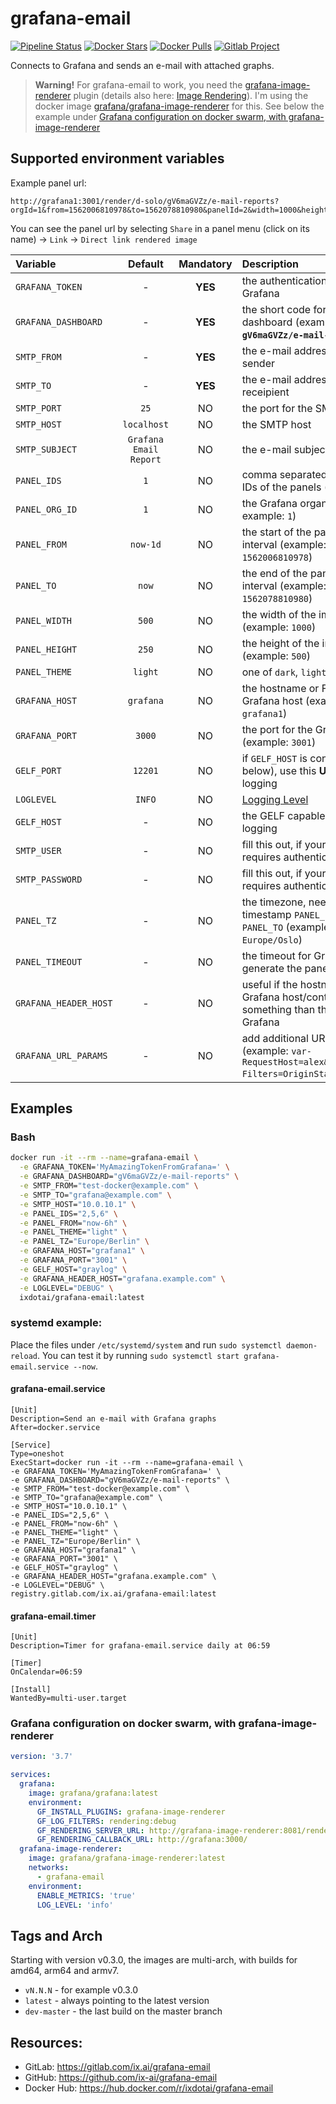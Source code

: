 # grafana-email

[![Pipeline Status](https://gitlab.com/ix.ai/grafana-email/badges/master/pipeline.svg)](https://gitlab.com/ix.ai/grafana-email/)
[![Docker Stars](https://img.shields.io/docker/stars/ixdotai/grafana-email.svg)](https://hub.docker.com/r/ixdotai/grafana-email/)
[![Docker Pulls](https://img.shields.io/docker/pulls/ixdotai/grafana-email.svg)](https://hub.docker.com/r/ixdotai/grafana-email/)
[![Gitlab Project](https://img.shields.io/badge/GitLab-Project-554488.svg)](https://gitlab.com/ix.ai/grafana-email/)

Connects to Grafana and sends an e-mail with attached graphs.

> **Warning!** For grafana-email to work, you need the [grafana-image-renderer](https://grafana.com/grafana/plugins/grafana-image-renderer) plugin (details also here: [Image Rendering](https://grafana.com/docs/grafana/latest/administration/image_rendering/)). I'm using the docker image [grafana/grafana-image-renderer](https://hub.docker.com/r/grafana/grafana-image-renderer) for this. See below the example under [Grafana configuration on docker swarm, with grafana-image-renderer](#grafana-configuration-on-docker-swarm-with-grafana-image-renderer)

## Supported environment variables
Example panel url:
```
http://grafana1:3001/render/d-solo/gV6maGVZz/e-mail-reports?orgId=1&from=1562006810978&to=1562078810980&panelId=2&width=1000&height=500&tz=Europe%2FOslo
```

You can see the panel url by selecting `Share` in a panel menu (click on its name) -> `Link` -> `Direct link rendered image`


| **Variable**          | **Default**            | **Mandatory** | **Description**                                                        |
|:----------------------|:----------------------:|:-------------:|:-----------------------------------------------------------------------|
| `GRAFANA_TOKEN`       | -                      | **YES**       | the authentication token for Grafana |
| `GRAFANA_DASHBOARD`   | -                      | **YES**       | the short code for the dashboard (example: **`gV6maGVZz/e-mail-reports`**) |
| `SMTP_FROM`           | -                      | **YES**       | the e-mail address of the sender |
| `SMTP_TO`             | -                      | **YES**       | the e-mail address of the receipient |
| `SMTP_PORT`           | `25`                   | NO            | the port for the SMTP host |
| `SMTP_HOST`           | `localhost`            | NO            | the SMTP host |
| `SMTP_SUBJECT`        | `Grafana Email Report` | NO            | the e-mail subject |
| `PANEL_IDS`           | `1`                    | NO            | comma separated list with the IDs of the panels (example: `2`) |
| `PANEL_ORG_ID`        | `1`                    | NO            | the Grafana organization (in example: `1`) |
| `PANEL_FROM`          | `now-1d`               | NO            | the start of the panel time interval (example: `1562006810978`) |
| `PANEL_TO`            | `now`                  | NO            | the end of the panel time interval (example: `1562078810980`) |
| `PANEL_WIDTH`         | `500`                  | NO            | the width of the image in pixels (example: `1000`) |
| `PANEL_HEIGHT`        | `250`                  | NO            | the height of the image in pixels (example: `500`) |
| `PANEL_THEME`         | `light`                | NO            | one of `dark`, `light` |
| `GRAFANA_HOST`        | `grafana`              | NO            | the hostname or FQDN of the Grafana host (example: `grafana1`) |
| `GRAFANA_PORT`        | `3000`                 | NO            | the port for the Grafana host (example: `3001`) |
| `GELF_PORT`           | `12201`                | NO            | if `GELF_HOST` is configured (see below), use this **UDP** port for logging |
| `LOGLEVEL`            | `INFO`                 | NO            | [Logging Level](https://docs.python.org/3/library/logging.html#levels) |
| `GELF_HOST`           | -                      | NO            | the GELF capable host, for logging |
| `SMTP_USER`           | -                      | NO            | fill this out, if your SMTP server requires authentication |
| `SMTP_PASSWORD`       | -                      | NO            | fill this out, if your SMTP server requires authentication |
| `PANEL_TZ`            | -                      | NO            | the timezone, needed for timestamp `PANEL_FROM` or `PANEL_TO` (example: `Europe/Oslo`) |
| `PANEL_TIMEOUT`       | -                      | NO            | the timeout for Grafana to generate the panel |
| `GRAFANA_HEADER_HOST` | -                      | NO            | useful if the hostname of the Grafana host/container is set to something than the FQDN in Grafana |
| `GRAFANA_URL_PARAMS`  | -                      | NO            | add additional URL params (example: `var-RequestHost=alex&var-Filters=OriginStatus\|!%3D\|404`) |

## Examples
### Bash
```sh
docker run -it --rm --name=grafana-email \
  -e GRAFANA_TOKEN='MyAmazingTokenFromGrafana=' \
  -e GRAFANA_DASHBOARD="gV6maGVZz/e-mail-reports" \
  -e SMTP_FROM="test-docker@example.com" \
  -e SMTP_TO="grafana@example.com" \
  -e SMTP_HOST="10.0.10.1" \
  -e PANEL_IDS="2,5,6" \
  -e PANEL_FROM="now-6h" \
  -e PANEL_THEME="light" \
  -e PANEL_TZ="Europe/Berlin" \
  -e GRAFANA_HOST="grafana1" \
  -e GRAFANA_PORT="3001" \
  -e GELF_HOST="graylog" \
  -e GRAFANA_HEADER_HOST="grafana.example.com" \
  -e LOGLEVEL="DEBUG" \
  ixdotai/grafana-email:latest
```

### systemd example:
Place the files under `/etc/systemd/system` and run `sudo systemctl daemon-reload`. You can test it by running
`sudo systemctl start grafana-email.service --now`.
#### grafana-email.service
```
[Unit]
Description=Send an e-mail with Grafana graphs
After=docker.service

[Service]
Type=oneshot
ExecStart=docker run -it --rm --name=grafana-email \
-e GRAFANA_TOKEN='MyAmazingTokenFromGrafana=' \
-e GRAFANA_DASHBOARD="gV6maGVZz/e-mail-reports" \
-e SMTP_FROM="test-docker@example.com" \
-e SMTP_TO="grafana@example.com" \
-e SMTP_HOST="10.0.10.1" \
-e PANEL_IDS="2,5,6" \
-e PANEL_FROM="now-6h" \
-e PANEL_THEME="light" \
-e PANEL_TZ="Europe/Berlin" \
-e GRAFANA_HOST="grafana1" \
-e GRAFANA_PORT="3001" \
-e GELF_HOST="graylog" \
-e GRAFANA_HEADER_HOST="grafana.example.com" \
-e LOGLEVEL="DEBUG" \
registry.gitlab.com/ix.ai/grafana-email:latest
```
#### grafana-email.timer
```
[Unit]
Description=Timer for grafana-email.service daily at 06:59

[Timer]
OnCalendar=06:59

[Install]
WantedBy=multi-user.target
```

### Grafana configuration on docker swarm, with grafana-image-renderer
```yml
version: '3.7'

services:
  grafana:
    image: grafana/grafana:latest
    environment:
      GF_INSTALL_PLUGINS: grafana-image-renderer
      GF_LOG_FILTERS: rendering:debug
      GF_RENDERING_SERVER_URL: http://grafana-image-renderer:8081/render
      GF_RENDERING_CALLBACK_URL: http://grafana:3000/
  grafana-image-renderer:
    image: grafana/grafana-image-renderer:latest
    networks:
      - grafana-email
    environment:
      ENABLE_METRICS: 'true'
      LOG_LEVEL: 'info'
```

## Tags and Arch

Starting with version v0.3.0, the images are multi-arch, with builds for amd64, arm64 and armv7.
* `vN.N.N` - for example v0.3.0
* `latest` - always pointing to the latest version
* `dev-master` - the last build on the master branch

## Resources:
* GitLab: https://gitlab.com/ix.ai/grafana-email
* GitHub: https://github.com/ix-ai/grafana-email
* Docker Hub: https://hub.docker.com/r/ixdotai/grafana-email
